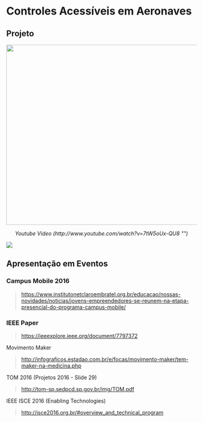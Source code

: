 # Controles Acessíveis em Aeronaves

## Projeto

<p align="center">
  <img src=https://github.com/matheusrmorgado/aircraft-passenger-console/blob/master/images/FinalPrototype.jpg height="477" width="614">
</p>

<p align="center">
  <i> Youtube Video (http://www.youtube.com/watch?v=7tW5oUx-QU8 "") </i>
</p>


[![](http://img.youtube.com/vi/7tW5oUx-QU8/0.jpg)](http://www.youtube.com/watch?v=7tW5oUx-QU8 "")


## Apresentação em Eventos


### Campus Mobile 2016

> https://www.institutonetclaroembratel.org.br/educacao/nossas-novidades/noticias/jovens-empreendedores-se-reunem-na-etapa-presencial-do-programa-campus-mobile/

### IEEE Paper

> https://ieeexplore.ieee.org/document/7797372

Movimento Maker

> http://infograficos.estadao.com.br/e/focas/movimento-maker/tem-maker-na-medicina.php

TOM 2016  (Projetos 2016 - Slide 29)

> http://tom-sp.sedpcd.sp.gov.br/img/TOM.pdf

IEEE ISCE 2016 (Enabling Technologies)

> http://isce2016.org.br/#overview_and_technical_program 